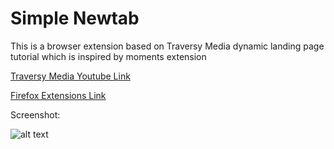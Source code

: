 # Simple Newtab

This is a browser extension based on Traversy Media dynamic landing page tutorial which is inspired by moments extension

[Traversy Media Youtube Link](https://www.youtube.com/watch?v=fSTQzlprGLI)

[Firefox Extensions Link](https://addons.mozilla.org/en-US/firefox/addon/simple-newtab/)

Screenshot:

![alt text](https://github.com/circle-dev/simple-newtab/blob/main/images/screenshot1.png?raw=true)
